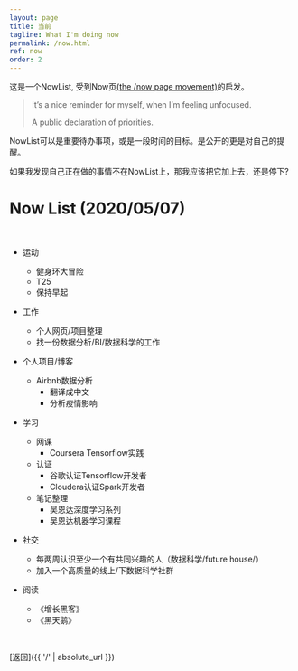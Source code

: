 ```yaml
---
layout: page
title: 当前
tagline: What I'm doing now
permalink: /now.html
ref: now
order: 2
---
```


这是一个NowList, 受到Now页[(the /now page movement)](https://sivers.org/nowff)的启发。

>It’s a nice reminder for myself, when I’m feeling unfocused. 
>
>A public declaration of priorities.

NowList可以是重要待办事项，或是一段时间的目标。是公开的更是对自己的提醒。

如果我发现自己正在做的事情不在NowList上，那我应该把它加上去，还是停下?
<br>
# Now List (2020/05/07)

<br>

- 运动
    - 健身环大冒险
    - T25
    - 保持早起

- 工作
    - 个人网页/项目整理
    - 找一份数据分析/BI/数据科学的工作

- 个人项目/博客
    - Airbnb数据分析
        - 翻译成中文
        - 分析疫情影响
- 学习
    - 网课
        - Coursera Tensorflow实践
    - 认证
        - 谷歌认证Tensorflow开发者
        - Cloudera认证Spark开发者
    - 笔记整理
        - 吴恩达深度学习系列
        - 吴恩达机器学习课程
- 社交
    - 每两周认识至少一个有共同兴趣的人（数据科学/future house/）
    - 加入一个高质量的线上/下数据科学社群
- 阅读
    - 《增长黑客》
    - 《黑天鹅》


<br>


[返回]({{ '/' | absolute_url }})
